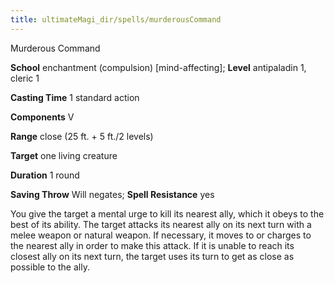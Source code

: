 ```yaml
---
title: ultimateMagi_dir/spells/murderousCommand
---
```

Murderous Command

**School** enchantment (compulsion) [mind-affecting]; **Level** antipaladin 1, cleric 1

**Casting Time** 1 standard action

**Components** V

**Range** close (25 ft. + 5 ft./2 levels)

**Target** one living creature

**Duration** 1 round

**Saving Throw** Will negates; **Spell Resistance** yes

You give the target a mental urge to kill its nearest ally, which it obeys to the best of its ability. The target attacks its nearest ally on its next turn with a melee weapon or natural weapon. If necessary, it moves to or charges to the nearest ally in order to make this attack. If it is unable to reach its closest ally on its next turn, the target uses its turn to get as close as possible to the ally.

